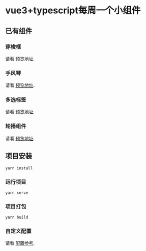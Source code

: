 # vue3+typescript每周一个小组件

## 已有组件


### 穿梭框
请看 [预览地址](http://euzhi.com/demo/#/shuttle).

### 手风琴
请看 [预览地址](http://euzhi.com/demo/#/).

### 多选标签
请看 [预览地址](http://euzhi.com/demo/#/menu).

### 轮播组件
请看 [预览地址](http://euzhi.com/demo/#/carousel).

## 项目安装
```
yarn install
```

### 运行项目
```
yarn serve
```

### 项目打包
```
yarn build
```

### 自定义配置
请看 [配置参考](https://cli.vuejs.org/config/).

